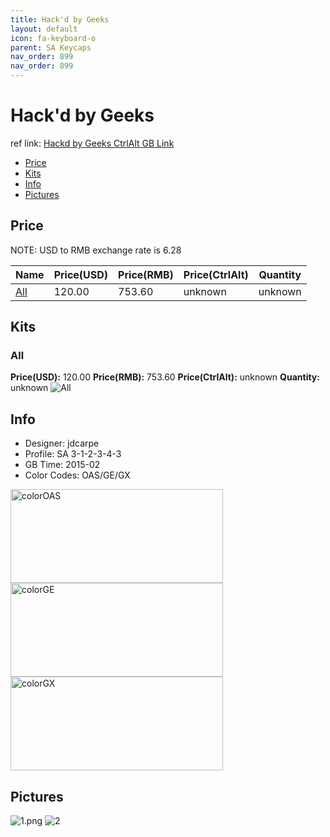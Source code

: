 ```yaml
---
title: Hack'd by Geeks 
layout: default
icon: fa-keyboard-o
parent: SA Keycaps
nav_order: 899
nav_order: 899
---
```


# Hack'd by Geeks 

ref link: [Hackd by Geeks CtrlAlt GB Link](https://ctrlalt.io/buys/hack-d-by-geeks)

* [Price](#price)
* [Kits](#kits)
* [Info](#info)
* [Pictures](#pictures)


## Price  
NOTE: USD to RMB exchange rate is 6.28

| Name          | Price(USD)    |  Price(RMB) |  Price(CtrlAlt) | Quantity |
| ------------- | ------------- |  ---------- |  --------- | -------- |
|[All](#all)|120.00|753.60|unknown|unknown|


## Kits
### All
**Price(USD):** 120.00    **Price(RMB):** 753.60    **Price(CtrlAlt):** unknown    **Quantity:** unknown
<img src="{{ 'assets/images/sa-keycaps/hackdbygeeks/kits_pics/all.png' | relative_url }}" alt="All" class="image featured">


## Info
* Designer: jdcarpe
* Profile: SA 3-1-2-3-4-3
* GB Time: 2015-02
* Color Codes: OAS/GE/GX  
<img src="{{ 'assets/images/sa-keycaps/SP_ColorCodes/abs/SP_Abs_ColorCodes_OAS.png' | relative_url }}" alt="colorOAS" height="150" width="340">
<img src="{{ 'assets/images/sa-keycaps/SP_ColorCodes/abs/SP_Abs_ColorCodes_GE.png' | relative_url }}" alt="colorGE" height="150" width="340">
<img src="{{ 'assets/images/sa-keycaps/SP_ColorCodes/abs/SP_Abs_ColorCodes_GX.png' | relative_url }}" alt="colorGX" height="150" width="340">


## Pictures
<img src="{{ 'assets/images/sa-keycaps/hackdbygeeks/rendering_pics/1.png' | relative_url }}" alt="1.png" class="image featured">
<img src="{{ 'assets/images/sa-keycaps/hackdbygeeks/rendering_pics/2.jpg' | relative_url }}" alt="2" class="image featured">
